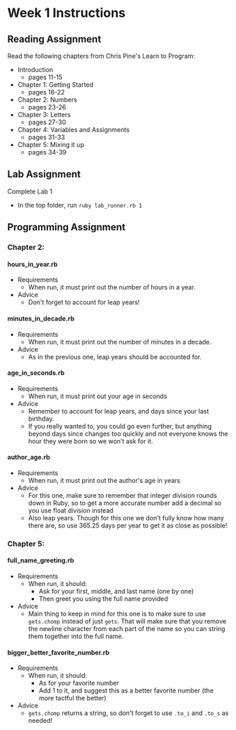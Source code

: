 # Week 1 Instructions

## Reading Assignment

Read the following chapters from Chris Pine's Learn to Program:

- Introduction
  - pages 11-15
- Chapter 1: Getting Started
  - pages 16-22
- Chapter 2: Numbers
  - pages 23-26
- Chapter 3: Letters
  - pages 27-30
- Chapter 4: Variables and Assignments
  - pages 31-33
- Chapter 5: Mixing it up
  - pages 34-39

## Lab Assignment

Complete Lab 1

- In the top folder, run `ruby lab_runner.rb 1`

## Programming Assignment

### Chapter 2:

#### hours\_in\_year.rb

- Requirements
  - When run, it must print out the number of hours in a year.
- Advice
  - Don't forget to account for leap years!

#### minutes\_in\_decade.rb

- Requirements
  - When run, it must print out the number of minutes in a decade.
- Advice
  - As in the previous one, leap years should be accounted for.

#### age\_in\_seconds.rb

- Requirements
  - When run, it must print out your age in seconds
- Advice
  - Remember to account for leap years, and days since your last birthday.
  - If you really wanted to, you could go even further, but anything beyond days since changes too quickly and not everyone knows the hour they were born so we won’t ask for it.

#### author\_age.rb

- Requirements
  - When run, it must print out the author's age in years
- Advice
  - For this one, make sure to remember that integer division rounds down in Ruby, so to get a more accurate number add a decimal so you use float division instead
  - Also leap years. Though for this one we don’t fully know how many there are, so use 365.25 days per year to get it as close as possible!

### Chapter 5:

#### full\_name\_greeting.rb

- Requirements
  - When run, it should:
    - Ask for your first, middle, and last name (one by one)
    - Then greet you using the full name provided
- Advice
  - Main thing to keep in mind for this one is to make sure to use `gets.chomp` instead of just `gets`. That will make sure that you remove the newline character from each part of the name so you can string them together into the full name.

#### bigger\_better\_favorite\_number.rb

- Requirements
  - When run, it should:
    - As for your favorite number
    - Add 1 to it, and suggest this as a better favorite number (the more tactful the better)
- Advice
  - `gets.chomp` returns a string, so don't forget to use `.to_i` and `.to_s` as needed!
